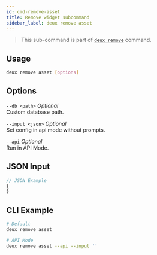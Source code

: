 ```yaml
---
id: cmd-remove-asset
title: Remove widget subcommand
sidebar_label: deux remove asset
---
```


> This sub-command is part of [`deux remove`](cmd-remove.html) command.

## Usage
```bash
deux remove asset [options]
```

## Options
`--db <path>` *Optional*  
Custom database path.

`--input <json>` *Optional*  
Set config in api mode without prompts.

`--api` *Optional*  
Run in API Mode.

## JSON Input
```javascript 
// JSON Example
{
}
```

## CLI Example
```bash
# Default
deux remove asset

# API Mode
deux remove asset --api --input ''
```
